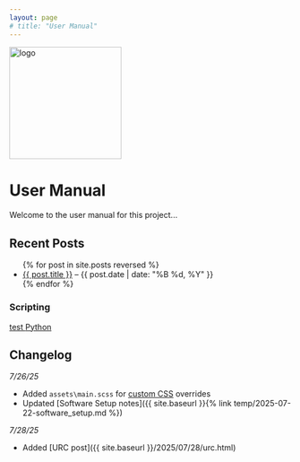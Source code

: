 ```yaml
---
layout: page
# title: "User Manual"
---
```


<img src="https://avatars.githubusercontent.com/u/183564407?s=400&u=5a042a89b1f95228009942870a9e40217555c543&v=4" alt="logo" width="200" />

# User Manual

Welcome to the user manual for this project...

## Recent Posts

<ul>
  {% for post in site.posts reversed %}
    <li>
      <a href="{{site.baseurl}}{{ post.url }}">{{ post.title }}</a> – {{ post.date | date: "%B %d, %Y" }}
    </li>
  {% endfor %}
</ul>


### Scripting

<div class="flex-container">
    <a href="google.com">
        <div>
            test
            <span>Python</span>
        </div>
    </a>
</div>


## Changelog

_7/26/25_
- Added `assets\main.scss` for [custom CSS](https://github.com/jekyll/minima/blob/v2.5.1/README.md#customization) overrides
- Updated [Software Setup notes]({{ site.baseurl }}{% link temp/2025-07-22-software_setup.md %})  

_7/28/25_
- Added [URC post]({{ site.baseurl }}/2025/07/28/urc.html) 



<!-- [Software Setup]({% link temp/2025-07-22-software_setup.md %}) -->






